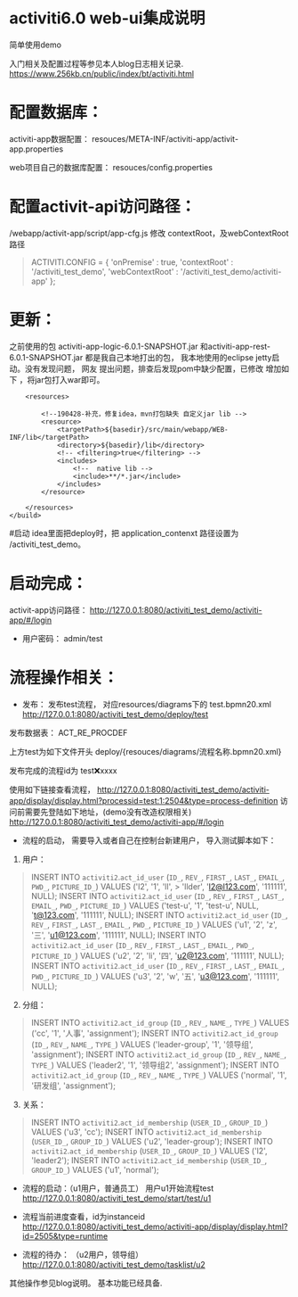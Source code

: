 # activiti6.0 web-ui集成说明
简单使用demo

入门相关及配置过程等参见本人blog日志相关记录.
https://www.256kb.cn/public/index/bt/activiti.html




# 配置数据库：
activiti-app数据配置：
resouces/META-INF/activiti-app/activit-app.properties

web项目自己的数据库配置：
resouces/config.properties



# 配置activit-api访问路径：
/webapp/activit-app/script/app-cfg.js
修改
contextRoot，及webContextRoot路径
> ACTIVITI.CONFIG = {
> 		'onPremise' : true,
> 		'contextRoot' : '/activiti_test_demo',
> 		'webContextRoot' : '/activiti_test_demo/activiti-app'
> 	};



# 更新：
之前使用的包 activiti-app-logic-6.0.1-SNAPSHOT.jar 
和activiti-app-rest-6.0.1-SNAPSHOT.jar 都是我自己本地打出的包，
我本地使用的eclipse jetty启动。没有发现问题，
网友 提出问题，排查后发现pom中缺少配置，已修改
增加如下 ，将jar包打入war即可。
	<build>

		<resources>

			<!--190428-补充，修复idea，mvn打包缺失 自定义jar lib -->
			<resource>
				<targetPath>${basedir}/src/main/webapp/WEB-INF/lib</targetPath>
				<directory>${basedir}/lib</directory>
				<!-- <filtering>true</filtering> -->
				<includes>
					<!--  native lib -->
					<include>**/*.jar</include>
				</includes>
			</resource>

		</resources>
	</build>



#启动
idea里面把deploy时，把 application_contenxt 路径设置为 /activiti_test_demo。

# 启动完成：

activit-app访问路径：
http://127.0.0.1:8080/activiti_test_demo/activiti-app/#/login

- 用户密码：
admin/test





# 流程操作相关：

- 发布：
发布test流程， 对应resources/diagrams下的 test.bpmn20.xml
http://127.0.0.1:8080/activiti_test_demo/deploy/test

发布数据表：
ACT_RE_PROCDEF

上方test为如下文件开头
deploy/{resouces/diagrams/流程名称.bpmn20.xml}

发布完成的流程id为 test:x:xxxx

使用如下链接查看流程，
http://127.0.0.1:8080/activiti_test_demo/activiti-app/display/display.html?processid=test:1:2504&type=process-definition
访问前需要先登陆如下地址，(demo没有改造权限相关)
http://127.0.0.1:8080/activiti_test_demo/activiti-app/#/login



- 流程的启动，
需要导入或者自己在控制台新建用户，
导入测试脚本如下：
1. 用户：

> INSERT INTO `activiti2`.`act_id_user` (`ID_`, `REV_`, `FIRST_`, `LAST_`, `EMAIL_`, `PWD_`, `PICTURE_ID_`) VALUES ('l2', '1', 'll', > 'llder', 'l2@l123.com', '111111', NULL);
> INSERT INTO `activiti2`.`act_id_user` (`ID_`, `REV_`, `FIRST_`, `LAST_`, `EMAIL_`, `PWD_`, `PICTURE_ID_`) VALUES ('test-u', '1', 'test-u', NULL, 't@123.com', '111111', NULL);
> INSERT INTO `activiti2`.`act_id_user` (`ID_`, `REV_`, `FIRST_`, `LAST_`, `EMAIL_`, `PWD_`, `PICTURE_ID_`) VALUES ('u1', '2', 'z', '三', 'u1@123.com', '111111', NULL);
> INSERT INTO `activiti2`.`act_id_user` (`ID_`, `REV_`, `FIRST_`, `LAST_`, `EMAIL_`, `PWD_`, `PICTURE_ID_`) VALUES ('u2', '2', 'li', '四', 'u2@123.com', '111111', NULL);
> INSERT INTO `activiti2`.`act_id_user` (`ID_`, `REV_`, `FIRST_`, `LAST_`, `EMAIL_`, `PWD_`, `PICTURE_ID_`) VALUES ('u3', '2', 'w', '五', 'u3@123.com', '111111', NULL);


2. 分组：
> INSERT INTO `activiti2`.`act_id_group` (`ID_`, `REV_`, `NAME_`, `TYPE_`) VALUES ('cc', '1', '人事', 'assignment');
> INSERT INTO `activiti2`.`act_id_group` (`ID_`, `REV_`, `NAME_`, `TYPE_`) VALUES ('leader-group', '1', '领导组', 'assignment');
> INSERT INTO `activiti2`.`act_id_group` (`ID_`, `REV_`, `NAME_`, `TYPE_`) VALUES ('leader2', '1', '领导组2', 'assignment');
> INSERT INTO `activiti2`.`act_id_group` (`ID_`, `REV_`, `NAME_`, `TYPE_`) VALUES ('normal', '1', '研发组', 'assignment');

3. 关系：
> INSERT INTO `activiti2`.`act_id_membership` (`USER_ID_`, `GROUP_ID_`) VALUES ('u3', 'cc');
> INSERT INTO `activiti2`.`act_id_membership` (`USER_ID_`, `GROUP_ID_`) VALUES ('u2', 'leader-group');
> INSERT INTO `activiti2`.`act_id_membership` (`USER_ID_`, `GROUP_ID_`) VALUES ('l2', 'leader2');
> INSERT INTO `activiti2`.`act_id_membership` (`USER_ID_`, `GROUP_ID_`) VALUES ('u1', 'normal');


- 流程的启动：（u1用户，普通员工）
用户u1开始流程test
http://127.0.0.1:8080/activiti_test_demo/start/test/u1

- 流程当前进度查看，id为instanceid
http://127.0.0.1:8080/activiti_test_demo/activiti-app/display/display.html?id=2505&type=runtime



- 流程的待办： （u2用户，领导组）
http://127.0.0.1:8080/activiti_test_demo/tasklist/u2


其他操作参见blog说明。
基本功能已经具备.
